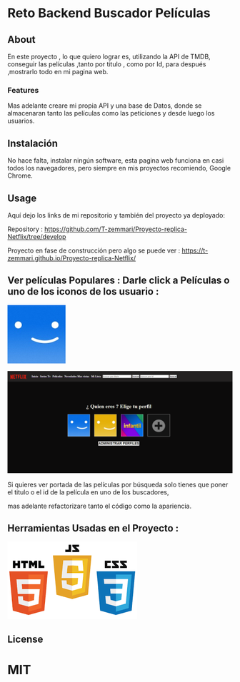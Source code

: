 # Reto Backend Buscador Películas


## About 

En este proyecto , lo que quiero lograr es, utilizando la API de TMDB, conseguir las películas ,tanto por titulo , como por Id, para después ,mostrarlo todo en mi pagina web.

### Features

Mas adelante creare mi propia API y una base de Datos, donde se almacenaran tanto las películas como las peticiones y desde luego los usuarios.


## Instalación

No hace falta, instalar ningún software, esta pagina web funciona en casi todos los navegadores, pero siempre en mis proyectos recomiendo, Google Chrome.



## Usage


Aquí dejo los links de mi repositorio y también del proyecto ya deployado:


Repository : https://github.com/T-zemmari/Proyecto-replica-Netflix/tree/develop

Proyecto en fase de construcción pero algo se puede ver :
https://t-zemmari.github.io/Proyecto-replica-Netflix/

## Ver películas Populares : Darle click a Películas o uno de los iconos de los usuario :
![Alt text](https://github.com/T-zemmari/Proyecto-replica-Netflix/blob/develop/img/carita%20netflix1.jpg?raw=true)


![Alt text](https://github.com/T-zemmari/Proyecto-replica-Netflix/blob/develop/img/Inicio.png?raw=true)

Si quieres ver portada de las películas por búsqueda solo tienes que poner el titulo o el id de la película en uno de los buscadores,

mas adelante refactorizare tanto el código como la apariencia.




## Herramientas Usadas en el Proyecto :

![Alt text](https://github.com/T-zemmari/Proyecto-replica-Netflix/blob/develop/img/html%20js%20y%20css.png?raw=true)








## License

# MIT
